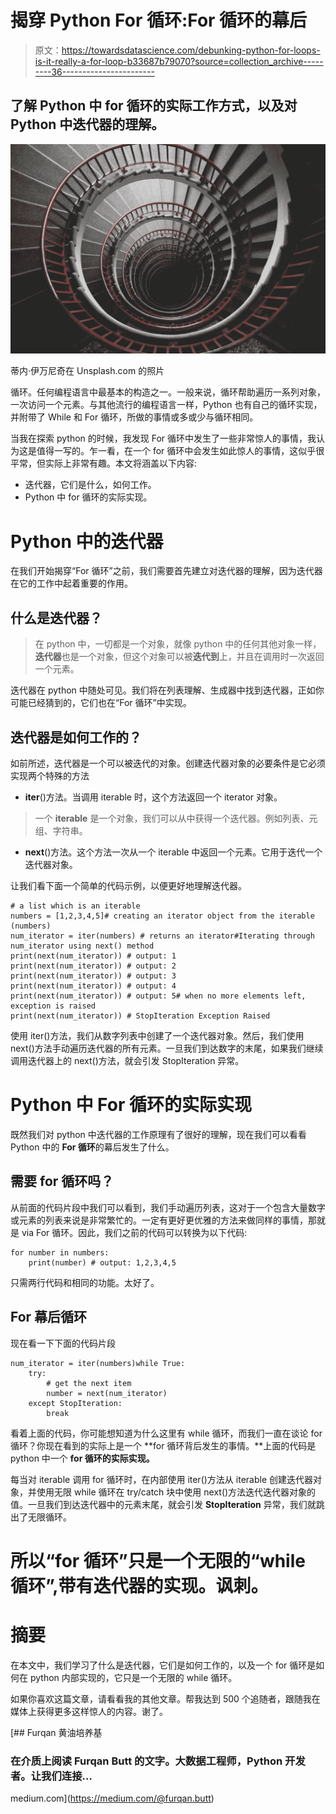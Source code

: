 # 揭穿 Python For 循环:For 循环的幕后

> 原文：<https://towardsdatascience.com/debunking-python-for-loops-is-it-really-a-for-loop-b33687b79070?source=collection_archive---------36----------------------->

## 了解 Python 中 for 循环的实际工作方式，以及对 Python 中迭代器的理解。

![](img/af9842d9e9ac025b28420efb0947670a.png)

蒂内·伊万尼奇在 Unsplash.com 的照片

循环。任何编程语言中最基本的构造之一。一般来说，循环帮助遍历一系列对象，一次访问一个元素。与其他流行的编程语言一样，Python 也有自己的循环实现，并附带了 While 和 For 循环，所做的事情或多或少与循环相同。

当我在探索 python 的时候，我发现 For 循环中发生了一些非常惊人的事情，我认为这是值得一写的。乍一看，在一个 for 循环中会发生如此惊人的事情，这似乎很平常，但实际上非常有趣。本文将涵盖以下内容:

*   迭代器，它们是什么，如何工作。
*   Python 中 for 循环的实际实现。

# Python 中的迭代器

在我们开始揭穿“For 循环”之前，我们需要首先建立对迭代器的理解，因为迭代器在它的工作中起着重要的作用。

## 什么是迭代器？

> 在 python 中，一切都是一个对象，就像 python 中的任何其他对象一样，**迭代器**也是一个对象，但这个对象可以被**迭代到**上，并且在调用时一次返回一个元素。

迭代器在 python 中随处可见。我们将在列表理解、生成器中找到迭代器，正如你可能已经猜到的，它们也在“For 循环”中实现。

## 迭代器是如何工作的？

如前所述，迭代器是一个可以被迭代的对象。创建迭代器对象的必要条件是它必须实现两个特殊的方法

*   __iter__()方法。当调用 iterable 时，这个方法返回一个 iterator 对象。

> 一个 **iterable** 是一个对象，我们可以从中获得一个迭代器。例如列表、元组、字符串。

*   __next__()方法。这个方法一次从一个 iterable 中返回一个元素。它用于迭代一个迭代器对象。

让我们看下面一个简单的代码示例，以便更好地理解迭代器。

```
# a list which is an iterable
numbers = [1,2,3,4,5]# creating an iterator object from the iterable (numbers)
num_iterator = iter(numbers) # returns an iterator#Iterating through num_iterator using next() method
print(next(num_iterator)) # output: 1
print(next(num_iterator)) # output: 2
print(next(num_iterator)) # output: 3
print(next(num_iterator)) # output: 4
print(next(num_iterator)) # output: 5# when no more elements left, exception is raised
print(next(num_iterator)) # StopIteration Exception Raised
```

使用 iter()方法，我们从数字列表中创建了一个迭代器对象。然后，我们使用 next()方法手动遍历迭代器的所有元素。一旦我们到达数字的末尾，如果我们继续调用迭代器上的 next()方法，就会引发 StopIteration 异常。

# Python 中 For 循环的实际实现

既然我们对 python 中迭代器的工作原理有了很好的理解，现在我们可以看看 Python 中的 **For 循环**的幕后发生了什么。

## 需要 for 循环吗？

从前面的代码片段中我们可以看到，我们手动遍历列表，这对于一个包含大量数字或元素的列表来说是非常繁忙的。一定有更好更优雅的方法来做同样的事情，那就是 via For 循环。因此，我们之前的代码可以转换为以下代码:

```
for number in numbers:
    print(number) # output: 1,2,3,4,5
```

只需两行代码和相同的功能。太好了。

## For 幕后循环

现在看一下下面的代码片段

```
num_iterator = iter(numbers)while True:
    try:
        # get the next item
        number = next(num_iterator)
    except StopIteration:
        break
```

看着上面的代码，你可能想知道为什么这里有 while 循环，而我们一直在谈论 for 循环？你现在看到的实际上是一个 **for 循环背后发生的事情。**上面的代码是 python 中一个 **for 循环的实际实现。**

每当对 iterable 调用 for 循环时，在内部使用 iter()方法从 iterable 创建迭代器对象，并使用无限 while 循环在 try/catch 块中使用 next()方法迭代迭代器对象的值。一旦我们到达迭代器中的元素末尾，就会引发 **StopIteration** 异常，我们就跳出了无限循环。

# 所以“for 循环”只是一个无限的“while 循环”,带有迭代器的实现。讽刺。

# 摘要

在本文中，我们学习了什么是迭代器，它们是如何工作的，以及一个 for 循环是如何在 python 内部实现的，它只是一个无限的 while 循环。

如果你喜欢这篇文章，请看看我的其他文章。帮我达到 500 个追随者，跟随我在媒体上获得更多这样惊人的内容。谢了。

[](https://medium.com/@furqan.butt) [## Furqan 黄油培养基

### 在介质上阅读 Furqan Butt 的文字。大数据工程师，Python 开发者。让我们连接…

medium.com](https://medium.com/@furqan.butt)